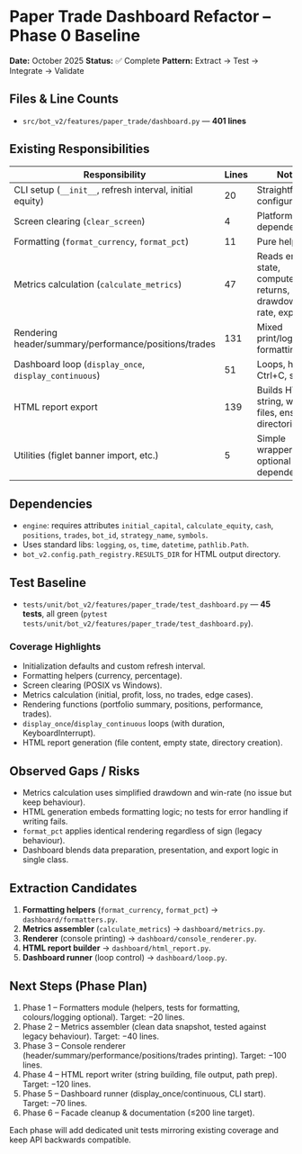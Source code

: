 # Paper Trade Dashboard Refactor – Phase 0 Baseline

**Date:** October 2025
**Status:** ✅ Complete
**Pattern:** Extract → Test → Integrate → Validate

## Files & Line Counts

- `src/bot_v2/features/paper_trade/dashboard.py` — **401 lines**

## Existing Responsibilities

| Responsibility | Lines | Notes |
|----------------|-------|-------|
| CLI setup (`__init__`, refresh interval, initial equity) | 20 | Straightforward configuration |
| Screen clearing (`clear_screen`) | 4 | Platform-dependent call |
| Formatting (`format_currency`, `format_pct`) | 11 | Pure helpers |
| Metrics calculation (`calculate_metrics`) | 47 | Reads engine state, computes returns, drawdown, win rate, exposure |
| Rendering header/summary/performance/positions/trades | 131 | Mixed print/logging formatting |
| Dashboard loop (`display_once`, `display_continuous`) | 51 | Loops, handles Ctrl+C, sleeps |
| HTML report export | 139 | Builds HTML string, writes files, ensures directories |
| Utilities (figlet banner import, etc.) | 5 | Simple wrappers for optional dependencies |

## Dependencies

- `engine`: requires attributes `initial_capital`, `calculate_equity`, `cash`, `positions`, `trades`, `bot_id`, `strategy_name`, `symbols`.
- Uses standard libs: `logging`, `os`, `time`, `datetime`, `pathlib.Path`.
- `bot_v2.config.path_registry.RESULTS_DIR` for HTML output directory.

## Test Baseline

- `tests/unit/bot_v2/features/paper_trade/test_dashboard.py` — **45 tests**, all green (`pytest tests/unit/bot_v2/features/paper_trade/test_dashboard.py`).

### Coverage Highlights
- Initialization defaults and custom refresh interval.
- Formatting helpers (currency, percentage).
- Screen clearing (POSIX vs Windows).
- Metrics calculation (initial, profit, loss, no trades, edge cases).
- Rendering functions (portfolio summary, positions, performance, trades).
- `display_once`/`display_continuous` loops (with duration, KeyboardInterrupt).
- HTML report generation (file content, empty state, directory creation).

## Observed Gaps / Risks

- Metrics calculation uses simplified drawdown and win-rate (no issue but keep behaviour).
- HTML generation embeds formatting logic; no tests for error handling if writing fails.
- `format_pct` applies identical rendering regardless of sign (legacy behaviour).
- Dashboard blends data preparation, presentation, and export logic in single class.

## Extraction Candidates

1. **Formatting helpers** (`format_currency`, `format_pct`) → `dashboard/formatters.py`.
2. **Metrics assembler** (`calculate_metrics`) → `dashboard/metrics.py`.
3. **Renderer** (console printing) → `dashboard/console_renderer.py`.
4. **HTML report builder** → `dashboard/html_report.py`.
5. **Dashboard runner** (loop control) → `dashboard/loop.py`.

## Next Steps (Phase Plan)

1. Phase 1 – Formatters module (helpers, tests for formatting, colours/logging optional). Target: −20 lines.
2. Phase 2 – Metrics assembler (clean data snapshot, tested against legacy behaviour). Target: −40 lines.
3. Phase 3 – Console renderer (header/summary/performance/positions/trades printing). Target: −100 lines.
4. Phase 4 – HTML report writer (string building, file output, path prep). Target: −120 lines.
5. Phase 5 – Dashboard runner (display_once/continuous, CLI start). Target: −70 lines.
6. Phase 6 – Facade cleanup & documentation (≤200 line target).

Each phase will add dedicated unit tests mirroring existing coverage and keep API backwards compatible.
